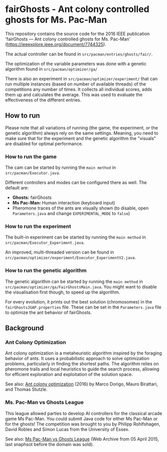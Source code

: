 # fairGhosts - Ant colony controlled ghosts for Ms. Pac-Man
This repository contains the source code for the 2016 IEEE publication 'fairGhosts — Ant colony controlled ghosts for Ms. Pac-Man' (https://ieeexplore.ieee.org/document/7744325).

The actual controller can be found in ``src/pacman/entries/ghosts/fair/``.

The optimization of the variable parameters was done with a genetic algorithm found in ``src/pacman/optimizer/ga/``

There is also an experiment in ``src/pacman/optimizer/experiment/`` that can run multiple instances (based on number of available threads) of the competitions any number of times. It collects all individual scores, adds them up and calculates the average. This was used to evaluate the effectiveness of the different entries.

## How to run

Please note that all variations of running (the game, the experiment, or the genetic algorithm) always rely on the same settings. Meaning, you need to make sure that for the experiment and the genetic algorithm the "visuals" are disabled for optimal performance.

### How to run the game
The cam can be started by running the ``main method`` in ``src/pacman/Executor.java``.

Different controllers and modes can be configured there as well. The default are:
- **Ghosts:** fairGhosts
- **Ms Pac-Man:** Human interaction (keyboard input)
- Pheromone traces of the ants are visually shown (to disable, open ``Parameters.java`` and change ``EXPERIMENTAL_MODE`` to ``false``)

### How to run the experiment
The built-in experiment can be started by running the ``main method`` in ``src/pacman/Executor_Experiment.java``.

An improved, multi-threaded version can be found in ``src/pacman/optimizer/experiment/Executor_ExperimentV2.java``.

### How to run the genetic algorithm
The genetic algorithm can be started by running the ``main method`` in ``src/pacman/optimizer/ga/FairGhostsMain.java``.
You might want to disable the visualisation first though, to speed up the algorithm.

For every evolution, it prints out the best solution (chromosomes) in the ``fairGhostsJGAP.properties`` file. These can be set in the ``Parameters.java`` file to optimize the ant behavior of fairGhosts.


## Background

### Ant Colony Optimization
Ant colony optimization is a metaheuristic algorithm inspired by the foraging behavior of ants. It uses a probabilistic approach to solve optimization problems, particularly in finding the shortest paths. The algorithm relies on pheromone trails and local heuristics to guide the search process, allowing for efficient exploration and exploitation of the solution space.

See also: [Ant colony optimization](https://ieeexplore.ieee.org/document/4129846) (2016) by Marco Dorigo, Mauro Birattari, and Thomas Stutzle.

### Ms. Pac-Man vs Ghosts League
This league allowed parties to develop AI controllers for the classical arcade game Ms Pac-Man. You could submit Java code for either Ms Pac-Man or for the ghosts! The competition was brought to you by Philipp Rohlfshagen, David Robles and Simon Lucas from the University of Essex.

See also: [Ms Pac-Man vs Ghosts League](https://web.archive.org/web/20150405034716/https://www.pacman-vs-ghosts.net/) (Web Archive from  05 April 2015, last snaphsot before the domain was sold).